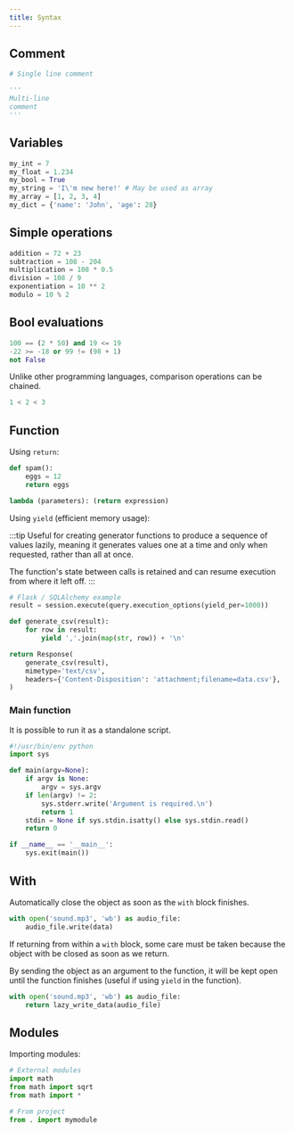 ```yaml
---
title: Syntax
---
```


## Comment

```python
# Single line comment

'''
Multi-line
comment
'''
```

## Variables

```python
my_int = 7
my_float = 1.234
my_bool = True
my_string = 'I\'m new here!' # May be used as array
my_array = [1, 2, 3, 4]
my_dict = {'name': 'John', 'age': 28}
```

## Simple operations

```python
addition = 72 + 23
subtraction = 108 - 204
multiplication = 108 * 0.5
division = 108 / 9
exponentiation = 10 ** 2
modulo = 10 % 2
```

## Bool evaluations

```python
100 == (2 * 50) and 19 <= 19
-22 >= -18 or 99 != (98 + 1)
not False
```

Unlike other programming languages,
comparison operations can be chained.

```python
1 < 2 < 3
```

## Function

Using `return`:

```python
def spam():
    eggs = 12
    return eggs

lambda (parameters): (return expression)
```

Using `yield` (efficient memory usage):

:::tip
Useful for creating generator functions to produce a sequence of values lazily,
meaning it generates values one at a time and only when requested,
rather than all at once.

The function's state between calls is retained and can resume execution from where it left off.
:::

```python
# Flask / SQLAlchemy example
result = session.execute(query.execution_options(yield_per=1000))

def generate_csv(result):
    for row in result:
        yield ','.join(map(str, row)) + '\n'

return Response(
    generate_csv(result),
    mimetype='text/csv',
    headers={'Content-Disposition': 'attachment;filename=data.csv'},
)
```

### Main function

It is possible to run it as a standalone script.

```python
#!/usr/bin/env python
import sys

def main(argv=None):
    if argv is None:
        argv = sys.argv
    if len(argv) != 2:
        sys.stderr.write('Argument is required.\n')
        return 1
    stdin = None if sys.stdin.isatty() else sys.stdin.read()
    return 0

if __name__ == '__main__':
    sys.exit(main())
```

## With

Automatically close the object as soon as the `with` block finishes.

```python
with open('sound.mp3', 'wb') as audio_file:
    audio_file.write(data)
```

If returning from within a `with` block,
some care must be taken because the object with be closed as soon as we return.

By sending the object as an argument to the function,
it will be kept open until the function finishes
(useful if using `yield` in the function).

```python
with open('sound.mp3', 'wb') as audio_file:
    return lazy_write_data(audio_file)
```

## Modules

Importing modules:

```python
# External modules
import math
from math import sqrt
from math import *

# From project
from . import mymodule
```

